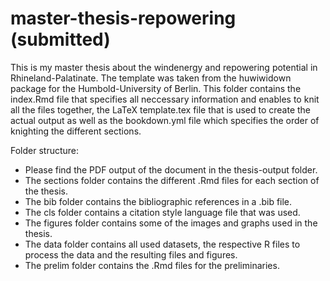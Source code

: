 # master-thesis-repowering (submitted)
This is my master thesis about the windenergy and repowering potential in Rhineland-Palatinate.
The template was taken from the huwiwidown package for the Humbold-University of Berlin. This folder contains the index.Rmd file that specifies all neccessary information and enables to knit all the files together, the LaTeX template.tex file that is used to create the actual output as well as the bookdown.yml file which specifies the order of knighting the different sections.

Folder structure:

* Please find the PDF output of the document in the thesis-output folder.
* The sections folder contains the different .Rmd files for each section of the thesis.
* The bib folder contains the bibliographic references in a .bib file.
* The cls folder contains a citation style language file that was used.
* The figures folder contains some of the images and graphs used in the thesis.
* The data folder contains all used datasets, the respective R files to process the data and the resulting files and figures.
* The prelim folder contains the .Rmd files for the preliminaries.




